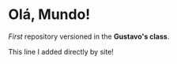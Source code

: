 # Olá, Mundo!
 *First* repository versioned in the **Gustavo's class**. 


This line I added directly by site!
